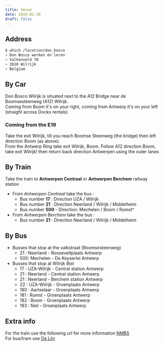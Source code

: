 ```yaml
---
title: Venue
date: 2019-02-26
draft: false
---
```


## Address ###

```bash
$ which /location/don_bosco
> Don Bosco werken én leren
> Valkenveld 70
> 2610 Wilrijk
> Belgium
```

## By Car ##

Don Bosco Wilrijk is situated next to the A12 Bridge near de Boomsesteenweg (A12) Wilrijk.  
Coming from Boom it's on your right, coming from Antwerp it's on your left (straight across Dockx rentals)  

### Coming from the E19 ###

Take the exit Wilrijk, till you reach Boomse Steenweg (the bridge) then left direction Boom (as above).  
From the Antwerp Ring take exit Wilrijk, Boom. Follow A12 direction Boom, take exit Wilrijk! then return back direction Antwerpen using the outer lanes  

## By Train ##

Take the train to __Antwerpen Centraal__ or __Antwerpen Berchem__ railway station

- From _Antwerpen Centraal_ take the bus :
  - Bus number __17__ : Direction UZA / Wilrijk
  - Bus number __21__ : Direction Neerland / Wilrijk / Middelheim
  - Bus number __500__ - Direction: Mechelen / Boom / Rumst^
- From _Antwerpen Berchem_ take the bus :
  - Bus number __21__ : Direction Neerland / Wilrijk / Middelheim

## By Bus ##

- Busses that stop at the valkstraat (Boomsesteenweg)
  - 21 : Neerland - Rooseveltplaats Antwerp
  - 500: Mechelen - De Keyserlei Antwerp
- Busses that stop at Wilrijk Bist
  - 17 : UZA-Wilrijk - Central station Antwerp
  - 21 : Neerland - Central station Antwerp
  - 21 : Neerland - Berchem station Antwerp
  - 22 : UZA-Wilrijk - Groenplaats Antwerp
  - 180 : Aartselaar - Groenplaats Antwerp
  - 181 : Rumst - Groenplaats Antwerp
  - 182 : Boom - Groenplaats Antwerp
  - 183 : Niel - Groenplaats Antwerp

## Extra info ##

For the train use the following url for more information [NMBS](http://www.belgianrail.be/)  
For bus/tram use [De Lijn](http://www.delijn.be/)  
